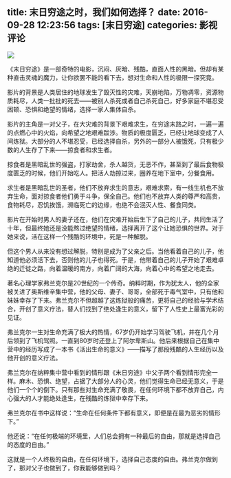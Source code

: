 title: 末日穷途之时，我们如何选择？
date: 2016-09-28 12:23:56
tags: [末日穷途]
categories: 影视评论
---
![](http://ww3.sinaimg.cn/large/72f96cbajw1f896zlfelqj215t0tsdhg.jpg)

《末日穷途》是一部奇特的电影，沉闷、灰暗、残酷，直面人性的黑暗。但却有某种直击灵魂的魔力，让你欲罢不能的看下去，想对生命和人性的极限一探究竟。

影片的背景是人类居住的地球发生了毁灭性的灾难，天崩地陷，万物凋零，资源物质耗尽，人类一批批的死去——被别人杀死或者自己杀死自己，好多家庭不堪忍受困顿、恐惧和绝望的情绪，选择一家人集体自杀。

影片的主角是一对父子，在大灾难的背景下艰难求生，在穷途末路之时，一遍一遍的点燃心中的火焰，向希望之地艰难跋涉。物质的极度匮乏，已经让地球变成了人间炼狱。大部分的人不堪忍受，已经选择自杀，另外的一部分人被饿死，只有极少数的人生存了下来——掠食者和求生者。

掠食者是黑暗乱世的强盗，打家劫舍，杀人越货，无恶不作，甚至到了最后食物极度匮乏的时候，他们开始吃人。把活人劫掠过来，圈养在地下室中，分餐食用。

求生者是黑暗乱世的圣者，他们不放弃求生的意志，艰难求索，有一线生机也不放弃生命，面对掠食者他们勇于斗争，保全自己。他们也不放弃人类的尊严和高贵，食物耗尽，忍饥挨饿，濒临死亡的边缘，也绝不会泯灭人性、餐食同类。

影片在开始时男人的妻子还在，他们在灾难开始后生下了自己的儿子，共同生活了十年，但最终她还是没能熬过绝望的情绪，选择离开了这个让她恐惧的世界。对于她来说，活在这样一个残酷的环境中，死是一种解脱。

但这个男人从来没有想过解脱，特别是成为了父亲之后。当他看着自己的儿子，他知道他必须活下去，否则他的儿子也得死。于是，他带着自己的儿子开始了艰难卓绝的迁徙之路，向着温暖的南方，向着广阔的大海，向着心中的希望之地走去。

著名心理学家弗兰克尔是20世纪的一个传奇。纳粹时期，作为犹太人，他的全家被关进了奥斯维辛集中营，他的父母、妻子、哥哥，全部死于毒气室中，只有他和妹妹幸存了下来。弗兰克尔不但超越了这炼狱般的痛苦，更将自己的经验与学术结合，开创了意义疗法，替人们找到了绝处逢生的意义，留下了人性史上最富光彩的见证。

弗兰克尔一生对生命充满了极大的热情，67岁仍开始学习驾驶飞机，并在几个月后领到了飞机驾照。一直到80岁时还登上了阿尔卑斯山。他后来根据自己在集中营中的经历写成了一本书《活出生命的意义》——描写了那段残酷的人生经历以及他开创的意义疗法。

弗兰克尔在纳粹集中营中看到的情形跟《末日穷途》中父子两个看到情形完全一样。麻木、恐惧、绝望，占据了大部分人的心灵，他们觉得生命已经无意义，于是他们一个个的倒下。只有那些对生命充满了敬畏，在任何环境下都不放弃自己，内心强大的人才能绝处逢生，在残酷的炼狱中幸存下来。

弗兰克尔在书中这样说：“生命在任何条件下都有意义，即便是在最为恶劣的情形下。”

他还说：“在任何极端的环境里，人们总会拥有一种最后的自由，那就是选择自己的态度的自由。”

这就是一个人终极的自由，在任何环境下，选择自己态度的自由。弗兰克尔做到了，那对父子也做到了，你我能够做到吗？